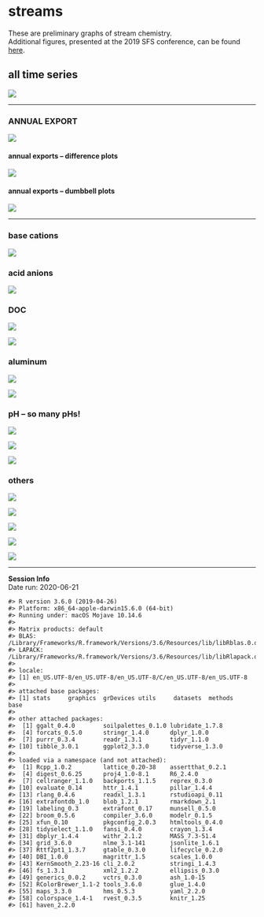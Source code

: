 streams
================

These are preliminary graphs of stream chemistry.  
Additional figures, presented at the 2019 SFS conference, can be found
[here](https://github.com/kaizadp/bbwm_recovery_cations/blob/master/sfs2019/sfs2019_graphs.md).

## all time series

![](streams_files/figure-gfm/timeseries-1.png)<!-- -->

-----

### ANNUAL EXPORT

![](streams_files/figure-gfm/exports-1.png)<!-- -->

#### annual exports – difference plots

![](streams_files/figure-gfm/export_diff-1.png)<!-- -->

#### annual exports – dumbbell plots

![](streams_files/figure-gfm/unnamed-chunk-3-1.png)<!-- -->

-----

### base cations

![](streams_files/figure-gfm/unnamed-chunk-4-1.png)<!-- -->

### acid anions

![](streams_files/figure-gfm/unnamed-chunk-5-1.png)<!-- -->

### DOC

![](streams_files/figure-gfm/unnamed-chunk-6-1.png)<!-- -->

![](streams_files/figure-gfm/unnamed-chunk-7-1.png)<!-- -->

### aluminum

![](streams_files/figure-gfm/unnamed-chunk-8-1.png)<!-- -->

![](streams_files/figure-gfm/unnamed-chunk-9-1.png)<!-- -->

### pH – so many pHs\!

![](streams_files/figure-gfm/unnamed-chunk-10-1.png)<!-- -->

![](streams_files/figure-gfm/unnamed-chunk-11-1.png)<!-- -->

![](streams_files/figure-gfm/unnamed-chunk-12-1.png)<!-- -->

### others

![](streams_files/figure-gfm/unnamed-chunk-13-1.png)<!-- -->

![](streams_files/figure-gfm/unnamed-chunk-14-1.png)<!-- -->

![](streams_files/figure-gfm/unnamed-chunk-15-1.png)<!-- -->

![](streams_files/figure-gfm/unnamed-chunk-16-1.png)<!-- -->

![](streams_files/figure-gfm/unnamed-chunk-17-1.png)<!-- -->

-----

**Session Info**  
Date run: 2020-06-21

    #> R version 3.6.0 (2019-04-26)
    #> Platform: x86_64-apple-darwin15.6.0 (64-bit)
    #> Running under: macOS Mojave 10.14.6
    #> 
    #> Matrix products: default
    #> BLAS:   /Library/Frameworks/R.framework/Versions/3.6/Resources/lib/libRblas.0.dylib
    #> LAPACK: /Library/Frameworks/R.framework/Versions/3.6/Resources/lib/libRlapack.dylib
    #> 
    #> locale:
    #> [1] en_US.UTF-8/en_US.UTF-8/en_US.UTF-8/C/en_US.UTF-8/en_US.UTF-8
    #> 
    #> attached base packages:
    #> [1] stats     graphics  grDevices utils     datasets  methods   base     
    #> 
    #> other attached packages:
    #>  [1] ggalt_0.4.0        soilpalettes_0.1.0 lubridate_1.7.8   
    #>  [4] forcats_0.5.0      stringr_1.4.0      dplyr_1.0.0       
    #>  [7] purrr_0.3.4        readr_1.3.1        tidyr_1.1.0       
    #> [10] tibble_3.0.1       ggplot2_3.3.0      tidyverse_1.3.0   
    #> 
    #> loaded via a namespace (and not attached):
    #>  [1] Rcpp_1.0.2         lattice_0.20-38    assertthat_0.2.1  
    #>  [4] digest_0.6.25      proj4_1.0-8.1      R6_2.4.0          
    #>  [7] cellranger_1.1.0   backports_1.1.5    reprex_0.3.0      
    #> [10] evaluate_0.14      httr_1.4.1         pillar_1.4.4      
    #> [13] rlang_0.4.6        readxl_1.3.1       rstudioapi_0.11   
    #> [16] extrafontdb_1.0    blob_1.2.1         rmarkdown_2.1     
    #> [19] labeling_0.3       extrafont_0.17     munsell_0.5.0     
    #> [22] broom_0.5.6        compiler_3.6.0     modelr_0.1.5      
    #> [25] xfun_0.10          pkgconfig_2.0.3    htmltools_0.4.0   
    #> [28] tidyselect_1.1.0   fansi_0.4.0        crayon_1.3.4      
    #> [31] dbplyr_1.4.4       withr_2.1.2        MASS_7.3-51.4     
    #> [34] grid_3.6.0         nlme_3.1-141       jsonlite_1.6.1    
    #> [37] Rttf2pt1_1.3.7     gtable_0.3.0       lifecycle_0.2.0   
    #> [40] DBI_1.0.0          magrittr_1.5       scales_1.0.0      
    #> [43] KernSmooth_2.23-16 cli_2.0.2          stringi_1.4.3     
    #> [46] fs_1.3.1           xml2_1.2.2         ellipsis_0.3.0    
    #> [49] generics_0.0.2     vctrs_0.3.0        ash_1.0-15        
    #> [52] RColorBrewer_1.1-2 tools_3.6.0        glue_1.4.0        
    #> [55] maps_3.3.0         hms_0.5.3          yaml_2.2.0        
    #> [58] colorspace_1.4-1   rvest_0.3.5        knitr_1.25        
    #> [61] haven_2.2.0
